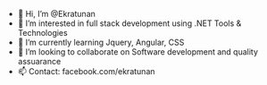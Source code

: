 - 👋 Hi, I’m @Ekratunan
- 👀 I’m interested in full stack development using .NET Tools & Technologies
- 🌱 I’m currently learning Jquery, Angular, CSS
- 💞️ I’m looking to collaborate on Software development and quality assuarance
- 📫 Contact: facebook.com/ekratunan

<!---
Ekratunan/Ekratunan is a ✨ special ✨ repository because its `README.md` (this file) appears on your GitHub profile.
You can click the Preview link to take a look at your changes.
--->
